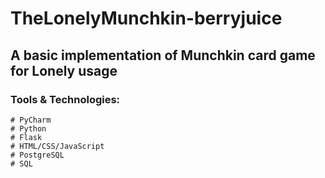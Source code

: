 # TheLonelyMunchkin-berryjuice
## A basic implementation of Munchkin card game for Lonely usage
### Tools & Technologies:
    # PyCharm
    # Python
    # Flask
    # HTML/CSS/JavaScript
    # PostgreSQL
    # SQL